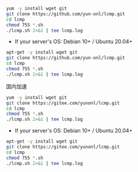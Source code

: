 ```bash
yum -y install wget git
git clone https://github.com/yun-onl/lcmp.git
cd lcmp
chmod 755 *.sh
./lcmp.sh 2>&1 | tee lcmp.log
```

- If your server's OS: Debian 10+ / Ubuntu 20.04+
```bash
apt-get -y install wget git
git clone https://github.com/yun-onl/lcmp.git
cd lcmp
chmod 755 *.sh
./lcmp.sh 2>&1 | tee lcmp.log
```

国内加速

```bash
yum -y install wget git
git clone https://gitee.com/yunonl/lcmp.git
cd lcmp
chmod 755 *.sh
./lcmp.sh 2>&1 | tee lcmp.log
```

- If your server's OS: Debian 10+ / Ubuntu 20.04+
```bash
apt-get -y install wget git
git clone https://gitee.com/yunonl/lcmp.git
cd lcmp
chmod 755 *.sh
./lcmp.sh 2>&1 | tee lcmp.log
```